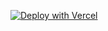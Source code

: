 [![Deploy with Vercel](https://vercel.com/button)](https://vercel.com/new/clone?repository-url=https%3A%2F%2Fgithub.com%2Fmariuslmaooo%2Fdenger%2Ftree%2Fcanary%2Fexamples%2Fhello-world)
